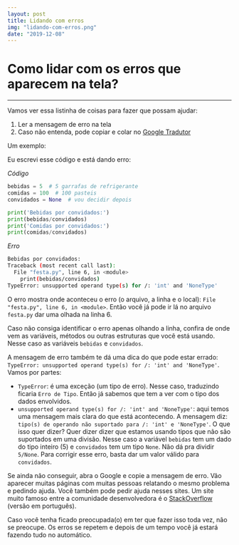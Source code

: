 ```yaml
---
layout: post
title: Lidando com erros
img: "lidando-com-erros.png"
date: "2019-12-08"
---
```


# Como lidar com os erros que aparecem na tela?

---

Vamos ver essa listinha de coisas para fazer que possam ajudar:

1. Ler a mensagem de erro na tela
2. Caso não entenda, pode copiar e colar no [Google Tradutor](translate.google.com)

Um exemplo:

Eu escrevi esse código e está dando erro:

*Código*
```python
bebidas = 5  # 5 garrafas de refrigerante
comidas = 100  # 100 pasteis
convidados = None  # vou decidir depois

print('Bebidas por convidados:')
print(bebidas/convidados)
print('Comidas por convidados:')
print(comidas/convidados)
```

*Erro*
```bash
Bebidas por convidados:
Traceback (most recent call last):
  File "festa.py", line 6, in <module>
    print(bebidas/convidados)
TypeError: unsupported operand type(s) for /: 'int' and 'NoneType'
```
O erro mostra onde aconteceu o erro (o arquivo, a linha e o local):
`File "festa.py", line 6, in <module>`. Então você já pode ir lá
no arquivo `festa.py` dar uma olhada na linha 6.

Caso não consiga identificar o erro apenas olhando a linha,
confira de onde vem as variáveis, métodos ou outras estruturas
que você está usando. Nesse caso as variáveis `bebidas` e
`convidados`.

A mensagem de erro também te dá uma dica do que pode estar
errado: `TypeError: unsupported operand type(s) for /: 'int' and 'NoneType'`.
Vamos por partes:

- `TypeError`: é uma exceção (um tipo de erro). Nesse caso, traduzindo
ficaria `Erro de Tipo`. Então já sabemos que tem a ver com o tipo dos
dados envolvidos.
- `unsupported operand type(s) for /: 'int' and 'NoneType'`: aqui temos
uma mensagem mais clara do que está acontecendo. A mensagem diz:
`tipo(s) de operando não suportado para /: 'int' e 'NoneType'`. O que isso
quer dizer? Quer dizer dizer que estamos usando tipos que não são
suportados em uma divisão. Nesse caso a variável `bebidas` tem um
dado do tipo inteiro (5) e `convidados` tem um tipo `None`. Não dá pra
dividir `5/None`. Para corrigir esse erro, basta dar um valor válido para
`convidados`.

Se ainda não conseguir, abra o Google e copie a mensagem de erro. Vão
aparecer muitas páginas com muitas pessoas relatando o mesmo problema e
pedindo ajuda. Você também pode pedir ajuda nesses sites. Um site muito
famoso entre a comunidade desenvolvedora é o [StackOverflow](https://pt.stackoverflow.com/)
(versão em português).

Caso você tenha ficado preocupada(o) em ter que fazer isso toda vez,
não se preocupe. Os erros se repetem e depois de um tempo você já
estará fazendo tudo no automático.
